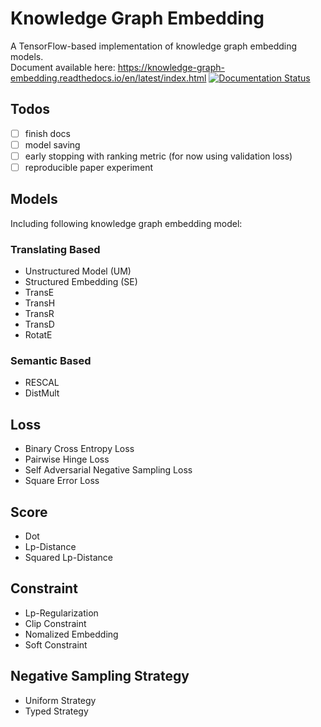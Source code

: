 # Knowledge Graph Embedding
A TensorFlow-based implementation of knowledge graph embedding models.  
Document available here: https://knowledge-graph-embedding.readthedocs.io/en/latest/index.html [![Documentation Status](https://readthedocs.org/projects/knowledge-graph-embedding/badge/?version=latest)](https://knowledge-graph-embedding.readthedocs.io/en/latest/?badge=latest)

## Todos
- [ ] finish docs
- [ ] model saving
- [ ] early stopping with ranking metric (for now using validation loss)
- [ ] reproducible paper experiment

## Models
Including following knowledge graph embedding model:
### Translating Based
* Unstructured Model (UM)
* Structured Embedding (SE)
* TransE
* TransH
* TransR
* TransD
* RotatE
### Semantic Based
* RESCAL
* DistMult

## Loss
* Binary Cross Entropy Loss
* Pairwise Hinge Loss
* Self Adversarial Negative Sampling Loss
* Square Error Loss

## Score
* Dot
* Lp-Distance
* Squared Lp-Distance

## Constraint
* Lp-Regularization
* Clip Constraint
* Nomalized Embedding
* Soft Constraint

## Negative Sampling Strategy
* Uniform Strategy
* Typed Strategy
